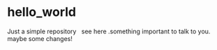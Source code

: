 # hello_world
Just a simple repository
 
see here .something important to talk to you.
maybe some changes!

